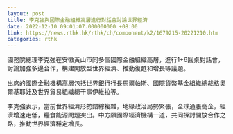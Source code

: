```yaml
---
layout: post
title: 李克強與國際金融組織高層進行對話會討論世界經濟
date: 2022-12-10 09:01:07.000000000 +08:00
link: https://news.rthk.hk/rthk/ch/component/k2/1679215-20221210.htm
categories: rthk
---
```


國務院總理李克強在安徽黃山市同多個國際金融組織高層，進行1+6圓桌對話會，討論加強多邊合作，構建開放型世界經濟、推動復甦和增長等議題。

出席的國際金融機構高層包括世界銀行行長馬爾帕斯、國際貨幣基金組織總裁格奧爾基耶娃及世界貿易組織總干事伊維拉等。 

李克強表示，當前世界經濟形勢錯綜複雜，地緣政治局勢緊張，全球通脹高企，經濟增速走低，糧食能源問題突出。中方願國際經濟機構一道，共同探討開放合作之路，推動世界經濟穩定增長。
